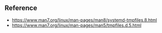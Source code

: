 ## Reference

- https://www.man7.org/linux/man-pages/man8/systemd-tmpfiles.8.html
- https://www.man7.org/linux/man-pages/man5/tmpfiles.d.5.html